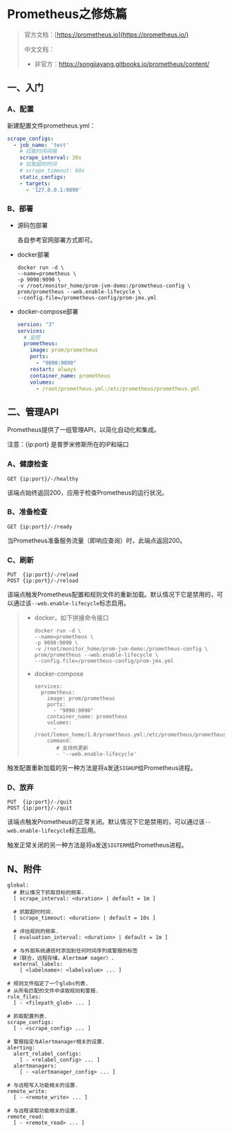 # Prometheus之修炼篇

> 官方文档：[https://prometheus.io](https://prometheus.io/)
>
> 中文文档：
>
> - 非官方：https://songjiayang.gitbooks.io/prometheus/content/ 

## 一、入门
### A、配置

新建配置文件prometheus.yml：

```yml
scrape_configs:
  - job_name: 'test'
    # 拉取时间间隔
    scrape_interval: 30s
    # 拉取超时时间
    # scrape_timeout: 60s
    static_configs:
    - targets:
      - '127.0.0.1:9090' 
```
### B、部署

- 源码包部署

  各自参考官网部署方式即可。

- docker部署

  ```shell
  docker run -d \
  --name=prometheus \
  -p 9090:9090 \
  -v /root/monitor_home/prom-jvm-demo:/prometheus-config \
  prom/prometheus --web.enable-lifecycle \
  --config.file=/prometheus-config/prom-jmx.yml
  ```

- docker-compose部署

  ```yml
  version: "3"
  services: 
    # 监控
    prometheus:
      image: prom/prometheus
      ports:
        - "9090:9090"  
      restart: always 
      container_name: prometheus
      volumes:  
        - /root/prometheus.yml:/etc/prometheus/prometheus.yml
  ```
  
## 二、管理API

Prometheus提供了一组管理API，以简化自动化和集成。

注意：{ip:port} 是普罗米修斯所在的IP和端口

### A、健康检查

```
GET {ip:port}/-/healthy
```

该端点始终返回200，应用于检查Prometheus的运行状况。

### B、准备检查

```
GET {ip:port}/-/ready
```

当Prometheus准备服务流量（即响应查询）时，此端点返回200。

### C、刷新

```
PUT  {ip:port}/-/reload
POST {ip:port}/-/reload
```

该端点触发Prometheus配置和规则文件的重新加载。默认情况下它是禁用的，可以通过该`--web.enable-lifecycle`标志启用。

> - docker，如下拼接命令接口
>
>   ```
>   docker run -d \
>   --name=prometheus \
>   -p 9090:9090 \
>   -v /root/monitor_home/prom-jvm-demo:/prometheus-config \
>   prom/prometheus --web.enable-lifecycle \
>   --config.file=/prometheus-config/prom-jmx.yml
>   ```
>
> - docker-compose
>
>   ```
>   services: 
>     prometheus:
>       image: prom/prometheus
>       ports:
>         - "9090:9090"
>       container_name: prometheus
>       volumes:
>         - /root/lemon_home/1.0/prometheus.yml:/etc/prometheus/prometheus.yml
>       command:
>          # 支持热更新
>          - '--web.enable-lifecycle'
>   ```

触发配置重新加载的另一种方法是将a发送`SIGHUP`给Prometheus进程。

### D、放弃

```
PUT  {ip:port}/-/quit
POST {ip:port}/-/quit
```

该端点触发Prometheus的正常关闭。默认情况下它是禁用的，可以通过该`--web.enable-lifecycle`标志启用。

触发正常关闭的另一种方法是将a发送`SIGTERM`给Prometheus进程。

## N、附件

```properties
global:
  # 默认情况下抓取目标的频率.
  [ scrape_interval: <duration> | default = 1m ]

  # 抓取超时时间.
  [ scrape_timeout: <duration> | default = 10s ]

  # 评估规则的频率.
  [ evaluation_interval: <duration> | default = 1m ]

  # 与外部系统通信时添加到任何时间序列或警报的标签
  #（联合，远程存储，Alertma# nager）.
  external_labels:
    [ <labelname>: <labelvalue> ... ]

# 规则文件指定了一个globs列表. 
# 从所有匹配的文件中读取规则和警报.
rule_files:
  [ - <filepath_glob> ... ]

# 抓取配置列表.
scrape_configs:
  [ - <scrape_config> ... ]

# 警报指定与Alertmanager相关的设置.
alerting:
  alert_relabel_configs:
    [ - <relabel_config> ... ]
  alertmanagers:
    [ - <alertmanager_config> ... ]

# 与远程写入功能相关的设置.
remote_write:
  [ - <remote_write> ... ]

# 与远程读取功能相关的设置.
remote_read:
  [ - <remote_read> ... ]
```



